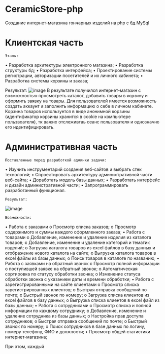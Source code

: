 # CeramicStore-php
Создание интернет-магазина гончарных изделий на php с бд MySql

# Клиентская часть
    Этапы:
•	Разработка архитектуры электронного магазина;
•	Разработка структуры бд;
•	Разработка интерфейса;
•	Проектирование системы регистрации, авторизации посетителей и их личного кабинета;
•	Разработка системы корзины и заказа;

Результат:
![image](https://github.com/greentess/CeramicStore-php/blob/main/%D0%9C%D0%B0%D0%B3%D0%B0%D0%B7%D0%B8%D0%BD%20(2).gif?raw=true)
В результате получился интернет-магазин с возможностью просмотреть каталог, добавить товары в корзину и оформить заявку на товары. Для пользователей имеется возможность создать аккаунт и заполнить информацию о себе в личном кабинете. Корзина товаров используется в виде анонимной корзины (идентификатор корзины хранится в cookie на компьютере пользвоателя), тк важно отслеживтаь сеанс пользователя и однозначно его идентифицировать.

# Административная часть
    Поставленные перед разработкой админки задачи:
•	Изучить инструментарий создания веб-сайтов и выбрать стек технологий;
•	Спроектировать архитектуру административной части веб-сайта;
•	Доработать модель базы данных;
•	Разработать интерфейс и дизайн административной части;
•	Запрограммировать разработанный функционал.

    Результат:
![image](https://github.com/greentess/CeramicStore-php/blob/main/%D0%90%D0%B4%D0%BC%D0%B8%D0%BD%20(3).gif?raw=true)

    Возможности:
•	Работа с заказами
    o	Просмотр списка  заказов;
    o	Просмотр содержимого и суммы каждого оформленного заказа;
•	Работа с товарами
    o	Добавление, изменение и удаление изделия из каталога товаров;
    o	Добавление, изменение и удаление категорий и тематик изделий;
    o	Загрузка каталога товаров из excel файлов в базу данных и отображение нового каталога на сайте;
    o	Выгрузка каталога товаров в excel файлы из базы данных;
    o	Поиск товаров в каталоге по названию;
•	Работа с заявками на обратный звонок
    o	Просмотр полной информации о поступившей заявке на обратный звонок;
    o	Автоматическая сортировка по статусу обработки звонка;
    o	Изменение статуса обработки звонка с указанием даты и времени обработки;
•	Работа с зарегистрированными на сайте клиентами
    o	Просмотр списка зарегистрированных клиентов;
    o	Быстрая отправка сообщений по почте;
    o	Быстрый звонок по номеру;
    o	Загрузка списка клиентов из excel файлов в базу данных;
    o	Выгрузка списка клиентов в excel файл из базы данных;
•	Работа с сотрудниками
    o	Просмотр списка и полной информации по каждому  сотруднику;
    o	Добавление, изменение и удаление сотрудника из базы данных;
    o	Настройка прав доступа сотрудников;
    o	Быстрая отправка сообщений по почте;
    o	Быстрый звонок по номеру;
    o	Поиск сотрудников в базе данных по логину, номеру телефону, ФИО и должности;
•	Просмотр общей статистики интернет-магазина;

При этом, каждый


